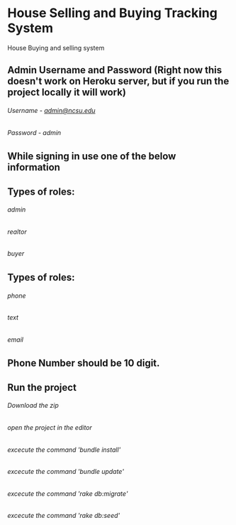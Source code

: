 # House Selling and Buying Tracking System

House Buying and selling system

## Admin Username and Password (Right now this doesn't work on Heroku server, but if you run the project locally it will work)
###### Username - admin@ncsu.edu
###### Password - admin

## While signing in use one of the below information
## Types of roles:
###### admin
###### realtor
###### buyer

## Types of roles:
###### phone
###### text
###### email

## Phone Number should be 10 digit. 

## Run the project

###### Download the zip
###### open the project in the editor
###### excecute the command 'bundle install'
###### excecute the command 'bundle update'
###### excecute the command 'rake db:migrate'
###### excecute the command 'rake db:seed'
